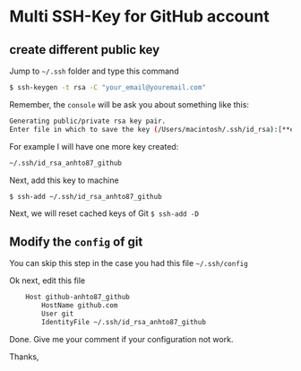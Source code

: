 

# Multi SSH-Key for GitHub account
## create different public key
Jump to `~/.ssh` folder and type this command

```sh
$ ssh-keygen -t rsa -C "your_email@youremail.com"
```

Remember, the `console` will be ask you about something like this:

```sh
Generating public/private rsa key pair.
Enter file in which to save the key (/Users/macintosh/.ssh/id_rsa):[**enter_your_name_id_rsa_here**]
```

For example I will have one more key created:

```sh
~/.ssh/id_rsa_anhto87_github
```
Next, add this key to machine

```sh
$ ssh-add ~/.ssh/id_rsa_anhto87_github
```

Next, we will reset cached keys of Git
`$ ssh-add -D`

## Modify the `config` of git
You can skip this step in the case you had this file `~/.ssh/config`

Ok next, edit this file

```sh
    Host github-anhto87_github
        HostName github.com
        User git
        IdentityFile ~/.ssh/id_rsa_anhto87_github
```

Done. Give me your comment if your configuration not work.

Thanks,

	   
    

